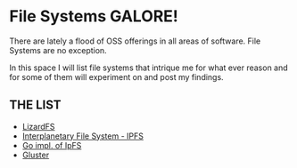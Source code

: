 # File Systems GALORE!
There are lately a flood of OSS offerings in all areas of software. File Systems are no exception. 

In this space I will list file systems that intrique me for what ever reason and for some of them will experiment on and post my findings.




## THE LIST
* [LizardFS](https://lizardfs.com)
* [Interplanetary File System - IPFS](https://ipfs.io)
* [Go impl. of IpFS](https://github.com/ipfs/go-ipfs)
* [Gluster](https://www.gluster.org)
